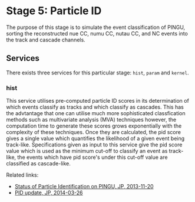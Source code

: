 # Stage 5: Particle ID

The purpose of this stage is to simulate the event classification of
PINGU, sorting the reconstructed nue CC, numu CC, nutau CC, and NC
events into the track and cascade channels.

## Services

There exists three services for this particular stage: `hist`, `param` and
`kernel`.

### hist
This service utilises pre-computed particle ID scores in its determination of
which events classify as tracks and which classify as cascades. This has the
advtantage that one can utilise much more sophisticated classfication methods
such as multivariate analysis (MVA) techniques however, the computation time to
generate these scores grows exponentially with the complexity of these
techniques. Once they are calculated, the pid score gives a single value which
quantifies the likelihood of a given event being track-like. Specifications
given as input to this service give the pid score value which is used as the
minimum cut-off to classify an event as track-like, the events which have pid
score's under this cut-off value are classified as cascade-like.

Related links:
* [Status of Particle Identification on PINGU, JP,
2013-11-20](https://wikispaces.psu.edu/download/attachments/173476942/20131120_jpamdandre_PINGUPID.pdf?version=1&modificationDate=1384959568000&api=v2)
* [PID update, JP, 2014-03-26](https://wikispaces.psu.edu/download/attachments/194447201/20140326_jpamdandre_PIDinFrame.pdf?version=1&modificationDate=1395806349000&api=v2)
